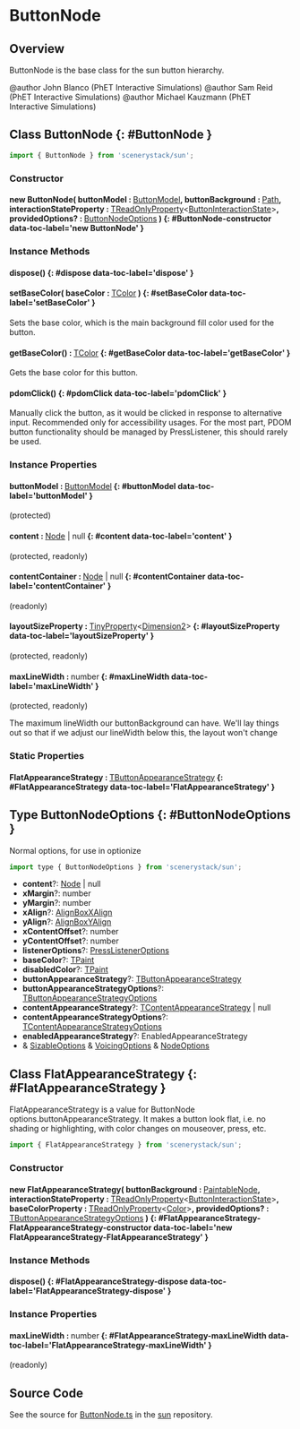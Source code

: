 # ButtonNode

## Overview

ButtonNode is the base class for the sun button hierarchy.

@author John Blanco (PhET Interactive Simulations)
@author Sam Reid (PhET Interactive Simulations)
@author Michael Kauzmann (PhET Interactive Simulations)

## Class ButtonNode {: #ButtonNode }


```js
import { ButtonNode } from 'scenerystack/sun';
```
### Constructor

#### new ButtonNode( buttonModel : <span style="font-weight: 400;">[ButtonModel](../sun/ButtonModel.md)</span>, buttonBackground : <span style="font-weight: 400;">[Path](../scenery/Path.md)</span>, interactionStateProperty : <span style="font-weight: 400;">[TReadOnlyProperty](../axon/TReadOnlyProperty.md)&lt;[ButtonInteractionState](../sun/ButtonInteractionState.md)&gt;</span>, providedOptions? : <span style="font-weight: 400;">[ButtonNodeOptions](../sun/ButtonNode.md#ButtonNodeOptions)</span> ) {: #ButtonNode-constructor data-toc-label='new ButtonNode' }

### Instance Methods

#### dispose() {: #dispose data-toc-label='dispose' }

#### setBaseColor( baseColor : <span style="font-weight: 400;">[TColor](../scenery/TColor.md)</span> ) {: #setBaseColor data-toc-label='setBaseColor' }

Sets the base color, which is the main background fill color used for the button.

#### getBaseColor() : <span style="font-weight: 400;">[TColor](../scenery/TColor.md)</span> {: #getBaseColor data-toc-label='getBaseColor' }

Gets the base color for this button.

#### pdomClick() {: #pdomClick data-toc-label='pdomClick' }

Manually click the button, as it would be clicked in response to alternative input. Recommended only for
accessibility usages. For the most part, PDOM button functionality should be managed by PressListener, this should
rarely be used.

### Instance Properties

#### buttonModel : <span style="font-weight: 400;">[ButtonModel](../sun/ButtonModel.md)</span> {: #buttonModel data-toc-label='buttonModel' }

(protected)

#### content : <span style="font-weight: 400;">[Node](../scenery/Node.md) | <span style="color: hsla(calc(var(--md-hue) + 180deg),80%,40%,1);">null</span></span> {: #content data-toc-label='content' }

(protected, readonly)

#### contentContainer : <span style="font-weight: 400;">[Node](../scenery/Node.md) | <span style="color: hsla(calc(var(--md-hue) + 180deg),80%,40%,1);">null</span></span> {: #contentContainer data-toc-label='contentContainer' }

(readonly)

#### layoutSizeProperty : <span style="font-weight: 400;">[TinyProperty](../axon/TinyProperty.md)&lt;[Dimension2](../dot/Dimension2.md)&gt;</span> {: #layoutSizeProperty data-toc-label='layoutSizeProperty' }

(protected, readonly)

#### maxLineWidth : <span style="font-weight: 400;"><span style="color: hsla(calc(var(--md-hue) + 180deg),80%,40%,1);">number</span></span> {: #maxLineWidth data-toc-label='maxLineWidth' }

(protected, readonly)

The maximum lineWidth our buttonBackground can have. We'll lay things out so that if we adjust our lineWidth below
this, the layout won't change

### Static Properties

#### FlatAppearanceStrategy : <span style="font-weight: 400;">[TButtonAppearanceStrategy](../sun/TButtonAppearanceStrategy.md)</span> {: #FlatAppearanceStrategy data-toc-label='FlatAppearanceStrategy' }



## Type ButtonNodeOptions {: #ButtonNodeOptions }


Normal options, for use in optionize

```js
import type { ButtonNodeOptions } from 'scenerystack/sun';
```


- **content**?: [Node](../scenery/Node.md) | <span style="color: hsla(calc(var(--md-hue) + 180deg),80%,40%,1);">null</span>
- **xMargin**?: <span style="color: hsla(calc(var(--md-hue) + 180deg),80%,40%,1);">number</span>
- **yMargin**?: <span style="color: hsla(calc(var(--md-hue) + 180deg),80%,40%,1);">number</span>
- **xAlign**?: [AlignBoxXAlign](../scenery/AlignBox.md#AlignBoxXAlign)
- **yAlign**?: [AlignBoxYAlign](../scenery/AlignBox.md#AlignBoxYAlign)
- **xContentOffset**?: <span style="color: hsla(calc(var(--md-hue) + 180deg),80%,40%,1);">number</span>
- **yContentOffset**?: <span style="color: hsla(calc(var(--md-hue) + 180deg),80%,40%,1);">number</span>
- **listenerOptions**?: [PressListenerOptions](../scenery/PressListener.md#PressListenerOptions)
- **baseColor**?: [TPaint](../scenery/TPaint.md)
- **disabledColor**?: [TPaint](../scenery/TPaint.md)
- **buttonAppearanceStrategy**?: [TButtonAppearanceStrategy](../sun/TButtonAppearanceStrategy.md)
- **buttonAppearanceStrategyOptions**?: [TButtonAppearanceStrategyOptions](../sun/TButtonAppearanceStrategy.md#TButtonAppearanceStrategyOptions)
- **contentAppearanceStrategy**?: [TContentAppearanceStrategy](../sun/TContentAppearanceStrategy.md) | <span style="color: hsla(calc(var(--md-hue) + 180deg),80%,40%,1);">null</span>
- **contentAppearanceStrategyOptions**?: [TContentAppearanceStrategyOptions](../sun/TContentAppearanceStrategy.md#TContentAppearanceStrategyOptions)
- **enabledAppearanceStrategy**?: EnabledAppearanceStrategy
- &amp; [SizableOptions](../scenery/Sizable.md#SizableOptions) &amp; [VoicingOptions](../scenery/Voicing.md#VoicingOptions) &amp; [NodeOptions](../scenery/Node.md#NodeOptions)




## Class FlatAppearanceStrategy {: #FlatAppearanceStrategy }


FlatAppearanceStrategy is a value for ButtonNode options.buttonAppearanceStrategy. It makes a
button look flat, i.e. no shading or highlighting, with color changes on mouseover, press, etc.

```js
import { FlatAppearanceStrategy } from 'scenerystack/sun';
```
### Constructor

#### new FlatAppearanceStrategy( buttonBackground : <span style="font-weight: 400;">[PaintableNode](../scenery/Paintable.md#PaintableNode)</span>, interactionStateProperty : <span style="font-weight: 400;">[TReadOnlyProperty](../axon/TReadOnlyProperty.md)&lt;[ButtonInteractionState](../sun/ButtonInteractionState.md)&gt;</span>, baseColorProperty : <span style="font-weight: 400;">[TReadOnlyProperty](../axon/TReadOnlyProperty.md)&lt;[Color](../scenery/Color.md)&gt;</span>, providedOptions? : <span style="font-weight: 400;">[TButtonAppearanceStrategyOptions](../sun/TButtonAppearanceStrategy.md#TButtonAppearanceStrategyOptions)</span> ) {: #FlatAppearanceStrategy-FlatAppearanceStrategy-constructor data-toc-label='new FlatAppearanceStrategy-FlatAppearanceStrategy' }

### Instance Methods

#### dispose() {: #FlatAppearanceStrategy-dispose data-toc-label='FlatAppearanceStrategy-dispose' }

### Instance Properties

#### maxLineWidth : <span style="font-weight: 400;"><span style="color: hsla(calc(var(--md-hue) + 180deg),80%,40%,1);">number</span></span> {: #FlatAppearanceStrategy-maxLineWidth data-toc-label='FlatAppearanceStrategy-maxLineWidth' }

(readonly)



## Source Code

See the source for [ButtonNode.ts](https://github.com/phetsims/sun/blob/main/js/buttons/ButtonNode.ts) in the [sun](https://github.com/phetsims/sun) repository.
